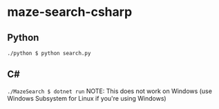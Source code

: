 # maze-search-csharp

## Python
``` ./python $ python search.py ```

## C#
``` ./MazeSearch $ dotnet run ```
NOTE: This does not work on Windows (use Windows Subsystem for Linux if you're using Windows)

